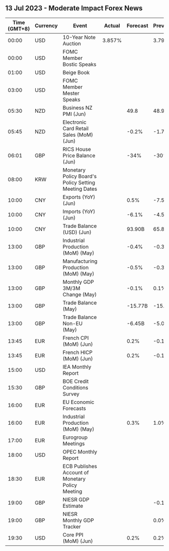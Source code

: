 ## 13 Jul 2023 - Moderate Impact Forex News
| Time (GMT+8) | Currency | Event | Actual | Forecast | Previous |
|------|----------|-------|--------|----------|----------|
| 00:00 | USD | 10-Year Note Auction | 3.857% |  | 3.791% |
| 00:00 | USD | FOMC Member Bostic Speaks |  |  |  |
| 01:00 | USD | Beige Book |  |  |  |
| 03:00 | USD | FOMC Member Mester Speaks |  |  |  |
| 05:30 | NZD | Business NZ PMI (Jun) |  | 49.8 | 48.9 |
| 05:45 | NZD | Electronic Card Retail Sales (MoM) (Jun) |  | -0.2% | -1.7% |
| 06:01 | GBP | RICS House Price Balance (Jun) |  | -34% | -30% |
| 08:00 | KRW | Monetary Policy Board's Policy Setting Meeting Dates |  |  |  |
| 10:00 | CNY | Exports (YoY) (Jun) |  | 0.5% | -7.5% |
| 10:00 | CNY | Imports (YoY) (Jun) |  | -6.1% | -4.5% |
| 10:00 | CNY | Trade Balance (USD) (Jun) |  | 93.90B | 65.81B |
| 13:00 | GBP | Industrial Production (MoM) (May) |  | -0.4% | -0.3% |
| 13:00 | GBP | Manufacturing Production (MoM) (May) |  | -0.5% | -0.3% |
| 13:00 | GBP | Monthly GDP 3M/3M Change (May) |  | -0.1% | 0.1% |
| 13:00 | GBP | Trade Balance (May) |  | -15.77B | -15.00B |
| 13:00 | GBP | Trade Balance Non-EU (May) |  | -6.45B | -5.04B |
| 13:45 | EUR | French CPI (MoM) (Jun) |  | 0.2% | -0.1% |
| 13:45 | EUR | French HICP (MoM) (Jun) |  | 0.2% | -0.1% |
| 15:00 | USD | IEA Monthly Report |  |  |  |
| 15:30 | GBP | BOE Credit Conditions Survey |  |  |  |
| 16:00 | EUR | EU Economic Forecasts |  |  |  |
| 16:00 | EUR | Industrial Production (MoM) (May) |  | 0.3% | 1.0% |
| 17:00 | EUR | Eurogroup Meetings |  |  |  |
| 18:00 | USD | OPEC Monthly Report |  |  |  |
| 18:30 | EUR | ECB Publishes Account of Monetary Policy Meeting |  |  |  |
| 19:00 | GBP | NIESR GDP Estimate |  |  | -0.1% |
| 19:00 | GBP | NIESR Monthly GDP Tracker |  |  | 0.0% |
| 19:30 | USD | Core PPI (MoM) (Jun) |  | 0.2% | 0.2% |
